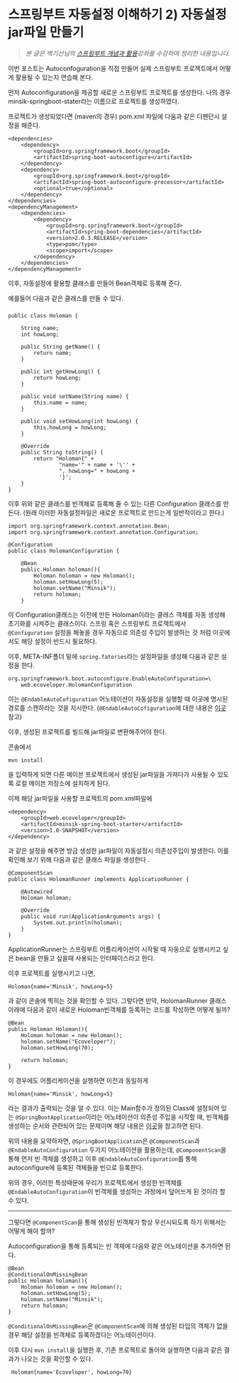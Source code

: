 # 스프링부트 자동설정 이해하기 2) 자동설정 jar파일 만들기 
>_본 글은 백기선님의 [스프링부트 개념과 활용](https://www.inflearn.com/course/%EC%8A%A4%ED%94%84%EB%A7%81%EB%B6%80%ED%8A%B8/)강좌를 수강하며 정리한 내용입니다._


이번 포스트는 Autoconfoguration을 직접 만들어 실제 스프링부트 프로젝트에서 어떻게 활용될 수 있는지 연습해 본다. 

먼저 Autoconfiguration을 제공할 새로운 스프링부트 프로젝트를 생성한다. 
나의 경우 minsik-springboot-stater라는 이름으로 프로젝트를 생성하였다. 

프로젝트가 생성되었다면 (maven의 경우) pom.xml 파일에 다음과 같은 디펜던시 설정을 해준다.


    <dependencies>
        <dependency>
            <groupId>org.springframework.boot</groupId>
            <artifactId>spring-boot-autoconfigure</artifactId>
        </dependency>
        <dependency>
            <groupId>org.springframework.boot</groupId>
            <artifactId>spring-boot-autoconfigure-processor</artifactId>
            <optional>true</optional>
        </dependency>
    </dependencies>
    <dependencyManagement>
        <dependencies>
            <dependency>
                <groupId>org.springframework.boot</groupId>
                <artifactId>spring-boot-dependencies</artifactId>
                <version>2.0.3.RELEASE</version>
                <type>pom</type>
                <scope>import</scope>
            </dependency>
        </dependencies>
    </dependencyManagement>


이후, 자동설정에 활용할 클래스를 만들어 Bean객체로 등록해 준다. 

예를들어 다음과 같은 클래스를 만들 수 있다. 


###

    public class Holoman {

        String name;
        int howLong;

        public String getName() {
            return name;
        }

        public int getHowLong() {
            return howLong;
        }

        public void setName(String name) {
            this.name = name;
        }

        public void setHowLong(int howLong) {
            this.howLong = howLong;
        }

        @Override
        public String toString() {
            return "Holoman{" +
                    "name='" + name + '\'' +
                    ", howLong=" + howLong +
                    '}';
        }
    }

이후 위와 같은 클래스를 빈객체로 등록해 줄 수 있는 다른 Configuration 클래스를 만든다. (원래 이러한 자동설정파일은 새로운 프로젝트로 만드는게 일반적이라고 한다.)



    import org.springframework.context.annotation.Bean;
    import org.springframework.context.annotation.Configuration;

    @Configuration
    public class HolomanConfiguration {

        @Bean
        public Holoman holoman(){
            Holoman holoman = new Holoman();
            holoman.setHowLong(5);
            holoman.setName("Minsik");
            return holoman;
        }

이 Configuration클래스는 이전에 만든 Holoman이라는 클래스 객체를 자동 생성해 초기화를 시켜주는 클래스이다. 스프링 혹은 스프링부트 프로젝트에서 `@Configuration` 설정을 해놓을 경우 자동으로 의존성 주입이 발생하는 것 처럼 이곳에서도 해당 설정이 반드시 필요하다. 

이후, META-INF폴더 밑에 `spring.fatories`라는 설정파일을 생성해 다음과 같은 설정을 한다. 

    org.springframework.boot.autoconfigure.EnableAutoConfiguration=\
        web.ecoveloper.HolomanConfiguration


이는 `@EndableAutoCofiguration` 어노테이션이 자동설정을 실행할 때 이곳에 명시된 경로를 스캔하라는 것을 지시한다. (`@EndableAutoCofiguration`에 대한 내용은 [이곳](스프링부트_자동설정_이해하기_1_@SpringBootApplication.md) 참고)

이후, 생성된 프로젝트를 빌드해 jar파일로 변환해주어야 한다. 
        
콘솔에서

    mvn install

을 입력하게 되면 다른 메이븐 프로젝트에서 생성된 jar파일을 가져다가 사용될 수 있도록 로컬 메이븐 저장소에 설치하게 된다. 

이제 해당 jar파일을 사용할 프로젝트의 pom.xml파일에 

    <dependency>
        <groupId>web.ecoveloper</groupId>
        <artifactId>minsik-spring-boot-starter</artifactId>
        <version>1.0-SNAPSHOT</version>
    </dependency> 

과 같은 설정을 해주면 방금 생성한 jar파일이 자동설정시 의존성주입이 발생한다. 이를 확인해 보기 위해 다음과 같은 클래스 파일을 생성한다 .

    @ComponentScan
    public class HolomanRunner implements ApplicationRunner {

        @Autowired
        Holoman holoman;

        @Override
        public void run(ApplicationArguments args) {
            System.out.println(holoman);
        }
    }


ApplicationRunner는 스프링부트 어플리케이션이 시작될 때 자동으로 실행시키고 싶은 bean을 만들고 싶을때 사용되는 인터페이스라고 한다.

이후 프로젝트를 실행시키고 나면, 

    Holoman{name='Minsik', howLong=5}

과 같이 콘솔에 찍히는 것을 확인할 수 있다. 그렇다면 만약, HolomanRunner 클래스아래에 다음과 같이 새로운 Holoman빈객체를 등록하는 코드를 작성하면 어떻게 될까?

    @Bean
    public Holoman Holoman(){
        Holoman holoman = new Holoman();
        holoman.setName("Ecoveloper");
        holoman.setHowLong(70);

        return holoman;
    }

이 경우에도 어플리케이션을 실행하면 이전과 동일하게 

    Holoman{name='Minsik', howLong=5}

라는 결과가 출력되는 것을 알 수 있다. 이는 Main함수가 정의된 Class에 설정되어 있는 `@SpringBootApplication`이라는 어노테이션이 의존성 주입을 시작할 때, 빈객체를 생성하는 순서와 관련되어 있는 문제이며 해당 내용은 [이곳](스프링부트_자동설정_이해하기_1_@SpringBootApplication.md)을 참고하면 된다.

위의 내용을 요약하자면, `@SpringBootApplication`은 `@ComponentScan`과 `@EndableAutoConfiguration` 두가지 어노테이션을 활용하는데, `@ComponentScan`을 통해 먼저 빈 객체를 생성하고 이후 `@EndableAutoConfiguration`를 통해 autoconfigure에 등록된 객체들을 빈으로 등록한다. 

위의 경우, 이러한 특성때문에 우리가 프로젝트에서 생성한 빈객체를 `@EndableAutoConfiguration`이 빈객체를 생성하는 과정에서 덮어쓰게 된 것이라 할 수 있다. 
***

그렇다면 `@ComponentScan`을 통해 생성된 빈객체가 항상 우선시되도록 하기 위해서는 어떻게 해야 할까?

Autoconfiguration을 통해 등록되는 빈 객체에 다음와 같은 어노테이션을 추가하면 된다.

    @Bean
    @ConditionalOnMissingBean
    public Holoman holoman(){
        Holoman holoman = new Holoman();
        holoman.setHowLong(5);
        holoman.setName("Minsik");
        return holoman;
    }

  `@ConditionalOnMissingBean`은 `@ComponentScan`에 의해 생성된 타입의 객체가 없을 경우 해당 설정을 빈객체로 등록하겠다는 어노테이션이다. 

  이후 다시 `mvn install`을 실행한 후, 기존 프로젝트로 돌아와 실행하면 다음과 같은 결과가 나오는 것을 확인할 수 있다.

     Holoman{name='Ecoveloper', howLong=70}


